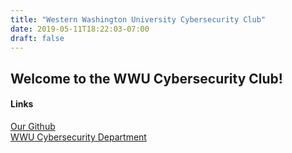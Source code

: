 ```yaml
---
title: "Western Washington University Cybersecurity Club"
date: 2019-05-11T18:22:03-07:00
draft: false
---
```


## Welcome to the WWU Cybersecurity Club!

#### Links

[Our Github](https://github.com/wwucyber")  
[WWU Cybersecurity Department](https://cse.wwu.edu/computer-science/computer-information-systems-security-ciss)  

